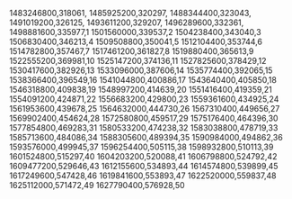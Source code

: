 1483246800,318061,
1485925200,320297,
1488344400,323043,
1491019200,326125,
1493611200,329207,
1496289600,332361,
1498881600,335977,1
1501560000,339537,2
1504238400,343040,3
1506830400,346213,4
1509508800,350041,5
1512104400,353744,6
1514782800,357467,7
1517461200,361827,8
1519880400,365613,9
1522555200,369981,10
1525147200,374136,11
1527825600,378429,12
1530417600,382926,13
1533096000,387606,14
1535774400,392065,15
1538366400,396549,16
1541044800,400886,17
1543640400,405850,18
1546318800,409838,19
1548997200,414639,20
1551416400,419359,21
1554091200,424871,22
1556683200,429800,23
1559361600,434925,24
1561953600,439678,25
1564632000,444730,26
1567310400,449656,27
1569902400,454624,28
1572580800,459517,29
1575176400,464396,30
1577854800,469283,31
1580533200,474238,32
1583038800,478719,33
1585713600,484086,34
1588305600,489394,35
1590984000,494862,36
1593576000,499945,37
1596254400,505115,38
1598932800,510113,39
1601524800,515297,40
1604203200,520088,41
1606798800,524792,42
1609477200,529646,43
1612155600,534893,44
1614574800,539899,45
1617249600,547428,46
1619841600,553893,47
1622520000,559837,48
1625112000,571472,49
1627790400,576928,50
